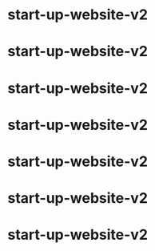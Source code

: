 # start-up-website-v2
# start-up-website-v2
# start-up-website-v2
# start-up-website-v2
# start-up-website-v2
# start-up-website-v2
# start-up-website-v2
